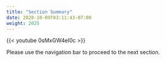 ```yaml
---
title: "Section Summary"
date: 2020-10-09T03:11:43-07:00
weight: 2025
---
```

{{< youtube 0sMxGW4eI0c >}}

Please use the navigation bar to proceed to the next section.
